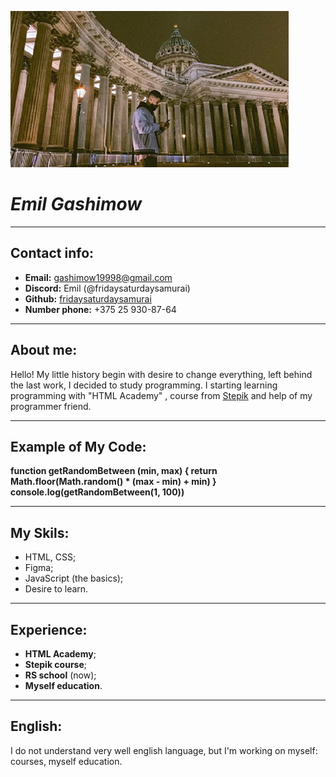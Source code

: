 ![Alt-мое фото](photo.jpg)
# *Emil Gashimow*
***
## Contact info:
+ **Email:** gashimow19998@gmail.com
+ **Discord:** Emil (@fridaysaturdaysamurai)
+ **Github:** [fridaysaturdaysamurai](https://github.com/fridaysaturdaysamurai)
+ **Number phone:** +375 25 930-87-64
---
## About me:
Hello! My little history begin with desire to change everything, left behind the last work, I decided to study programming. I starting learning programming with "HTML Academy" , course from [Stepik](https://welcome.stepik.org/ru) and help of my programmer friend.
***
## Example of My Code:
**function getRandomBetween (min, max) {
    return Math.floor(Math.random() * (max - min) + min)
}
console.log(getRandomBetween(1, 100))**
***
## My Skils:
+ HTML, CSS;
+ Figma;
+ JavaScript (the basics);
+ Desire to learn.
***
## Experience:
+ **HTML Academy**;
+ **Stepik course**;
+ **RS school** (now);
+ **Myself education**.
***
## English:
I do not understand very well english language, but I'm working on myself: courses, myself education.
